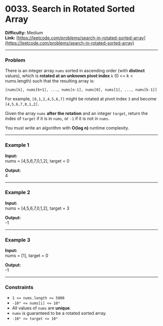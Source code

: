 # 0033. Search in Rotated Sorted Array

**Difficulty:** Medium  
**Link:** [https://leetcode.com/problems/search-in-rotated-sorted-array](https://leetcode.com/problems/search-in-rotated-sorted-array)

---

### Problem

There is an integer array `nums` sorted in ascending order (with **distinct** values), which is **rotated at an unknown pivot index** `k` (0 <= k < nums.length) such that the resulting array is:

    [nums[k], nums[k+1], ..., nums[n-1], nums[0], nums[1], ..., nums[k-1]]

For example, `[0,1,2,4,5,6,7]` might be rotated at pivot index `3` and become `[4,5,6,7,0,1,2]`.

Given the array `nums` **after the rotation** and an integer `target`, return the index of `target` if it is in `nums`, or `-1` if it is not in `nums`.

You must write an algorithm with **O(log n)** runtime complexity.

---

### Example 1

**Input:**  
nums = [4,5,6,7,0,1,2], target = 0

**Output:**  
4

---

### Example 2

**Input:**  
nums = [4,5,6,7,0,1,2], target = 3

**Output:**  
-1

---

### Example 3

**Input:**  
nums = [1], target = 0

**Output:**  
-1

---

### Constraints

- `1 <= nums.length <= 5000`  
- `-10⁴ <= nums[i] <= 10⁴`  
- All values of `nums` are **unique**.  
- `nums` is guaranteed to be a rotated sorted array.  
- `-10⁴ <= target <= 10⁴`

